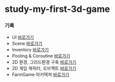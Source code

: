 # study-my-first-3d-game

### 기록
- UI [바로가기](./Scripts/UI.md)
- Scene [바로가기](./Scripts/Scene.md)
- Inventory [바로가기](./Scripts/Inventory.md)
- Pooling & Coroutine [바로가기](./Scripts/Pooling.md)
- 2D 환경, 그리드환경 구축 [바로가기](./Scripts/2dEnvironment.md)
- 2D 게임 캐릭터, 오브젝트 [바로가기](./Scripts/2dObject.md)
- FarmGame 아키텍쳐 [바로가기](./Scripts/FarmingGame.md)

